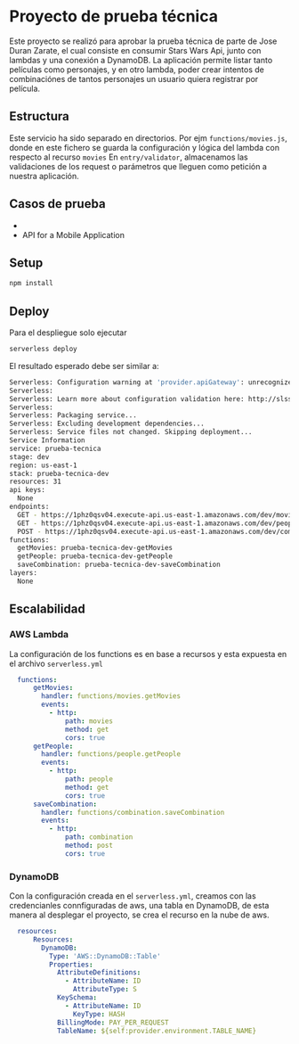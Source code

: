 
# Proyecto de prueba técnica
Este proyecto se realizó para aprobar la prueba técnica de parte de Jose Duran Zarate, el cual consiste en consumir Stars Wars Api, junto con lambdas y una conexión a DynamoDB.
La aplicación permite listar tanto películas como personajes, y en otro lambda, poder crear intentos de combinaciónes de tantos personajes un usuario quiera registrar por película.

## Estructura
Este servicio ha sido separado en directorios.
Por ejm `functions/movies.js`, donde en este fichero se guarda la configuración y lógica del lambda con respecto al recurso `movies`
En `entry/validator`, almacenamos las validaciones de los request o parámetros que lleguen como petición a nuestra aplicación.

## Casos de prueba

- 
- API for a Mobile Application

## Setup

```bash
npm install
```

## Deploy

Para el despliegue solo ejecutar 
```bash
serverless deploy
```

El resultado esperado debe ser similar a:

```bash
Serverless: Configuration warning at 'provider.apiGateway': unrecognized property 'sshouldStartNameWithService'
Serverless:  
Serverless: Learn more about configuration validation here: http://slss.io/configuration-validation
Serverless:  
Serverless: Packaging service...
Serverless: Excluding development dependencies...
Serverless: Service files not changed. Skipping deployment...
Service Information
service: prueba-tecnica
stage: dev
region: us-east-1
stack: prueba-tecnica-dev
resources: 31
api keys:
  None
endpoints:
  GET - https://1phz0qsv04.execute-api.us-east-1.amazonaws.com/dev/movies
  GET - https://1phz0qsv04.execute-api.us-east-1.amazonaws.com/dev/people
  POST - https://1phz0qsv04.execute-api.us-east-1.amazonaws.com/dev/combination
functions:
  getMovies: prueba-tecnica-dev-getMovies
  getPeople: prueba-tecnica-dev-getPeople
  saveCombination: prueba-tecnica-dev-saveCombination
layers:
  None
```

## Escalabilidad

### AWS Lambda
La configuración de los functions es en base a recursos y esta expuesta en el archivo  `serverless.yml`
```yaml
  functions:
      getMovies:
        handler: functions/movies.getMovies
        events:
          - http:
              path: movies
              method: get
              cors: true
      getPeople:
        handler: functions/people.getPeople
        events:
          - http:
              path: people
              method: get
              cors: true
      saveCombination:
        handler: functions/combination.saveCombination
        events:
          - http:
              path: combination
              method: post
              cors: true
```


### DynamoDB
Con la configuración creada en el `serverless.yml`, creamos con las credencianles connfiguradas de aws, una tabla en DynamoDB, de esta manera al desplegar el proyecto, se crea el recurso en la nube de aws.

```yaml
  resources:
      Resources:
        DynamoDB:
          Type: 'AWS::DynamoDB::Table'
          Properties:
            AttributeDefinitions:
              - AttributeName: ID
                AttributeType: S
            KeySchema:
              - AttributeName: ID
                KeyType: HASH
            BillingMode: PAY_PER_REQUEST
            TableName: ${self:provider.environment.TABLE_NAME}
```
